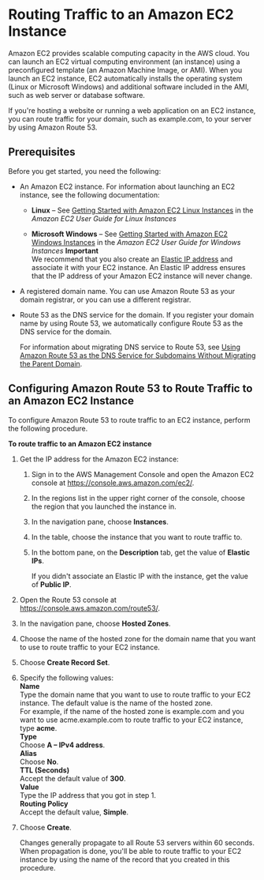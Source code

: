 # Routing Traffic to an Amazon EC2 Instance<a name="routing-to-ec2-instance"></a>

Amazon EC2 provides scalable computing capacity in the AWS cloud\. You can launch an EC2 virtual computing environment \(an instance\) using a preconfigured template \(an Amazon Machine Image, or AMI\)\. When you launch an EC2 instance, EC2 automatically installs the operating system \(Linux or Microsoft Windows\) and additional software included in the AMI, such as web server or database software\.

If you're hosting a website or running a web application on an EC2 instance, you can route traffic for your domain, such as example\.com, to your server by using Amazon Route 53\. 

## Prerequisites<a name="routing-to-ec2-instance-prereqs"></a>

Before you get started, you need the following:

+ An Amazon EC2 instance\. For information about launching an EC2 instance, see the following documentation:

  + **Linux** – See [Getting Started with Amazon EC2 Linux Instances](http://docs.aws.amazon.com/AWSEC2/latest/UserGuide/EC2_GetStarted.html) in the *Amazon EC2 User Guide for Linux Instances*

  + **Microsoft Windows** – See [Getting Started with Amazon EC2 Windows Instances](http://docs.aws.amazon.com/AWSEC2/latest/WindowsGuide/EC2_GetStarted.html) in the *Amazon EC2 User Guide for Windows Instances*
**Important**  
We recommend that you also create an [Elastic IP address](http://docs.aws.amazon.com/AWSEC2/latest/UserGuide/elastic-ip-addresses-eip.html) and associate it with your EC2 instance\. An Elastic IP address ensures that the IP address of your Amazon EC2 instance will never change\.

+ A registered domain name\. You can use Amazon Route 53 as your domain registrar, or you can use a different registrar\.

+ Route 53 as the DNS service for the domain\. If you register your domain name by using Route 53, we automatically configure Route 53 as the DNS service for the domain\. 

  For information about migrating DNS service to Route 53, see [Using Amazon Route 53 as the DNS Service for Subdomains Without Migrating the Parent Domain](creating-migrating.md)\.

## Configuring Amazon Route 53 to Route Traffic to an Amazon EC2 Instance<a name="routing-to-ec2-instance-configuring"></a>

To configure Amazon Route 53 to route traffic to an EC2 instance, perform the following procedure\.

**To route traffic to an Amazon EC2 instance**

1. Get the IP address for the Amazon EC2 instance:

   1. Sign in to the AWS Management Console and open the Amazon EC2 console at [https://console\.aws\.amazon\.com/ec2/](https://console.aws.amazon.com/ec2/)\.

   1. In the regions list in the upper right corner of the console, choose the region that you launched the instance in\.

   1. In the navigation pane, choose **Instances**\.

   1. In the table, choose the instance that you want to route traffic to\.

   1. In the bottom pane, on the **Description** tab, get the value of **Elastic IPs**\. 

      If you didn't associate an Elastic IP with the instance, get the value of **Public IP**\.

1. Open the Route 53 console at [https://console\.aws\.amazon\.com/route53/](https://console.aws.amazon.com/route53/)\.

1. In the navigation pane, choose **Hosted Zones**\.

1. Choose the name of the hosted zone for the domain name that you want to use to route traffic to your EC2 instance\.

1. Choose **Create Record Set**\.

1. Specify the following values:  
**Name**  
Type the domain name that you want to use to route traffic to your EC2 instance\. The default value is the name of the hosted zone\.  
For example, if the name of the hosted zone is example\.com and you want to use acme\.example\.com to route traffic to your EC2 instance, type **acme**\.  
**Type**  
Choose **A – IPv4 address**\.  
**Alias**  
Choose **No**\.  
**TTL \(Seconds\)**  
Accept the default value of **300**\.  
**Value**  
Type the IP address that you got in step 1\.  
**Routing Policy**  
Accept the default value, **Simple**\.

1. Choose **Create**\.

   Changes generally propagate to all Route 53 servers within 60 seconds\. When propagation is done, you'll be able to route traffic to your EC2 instance by using the name of the record that you created in this procedure\. 